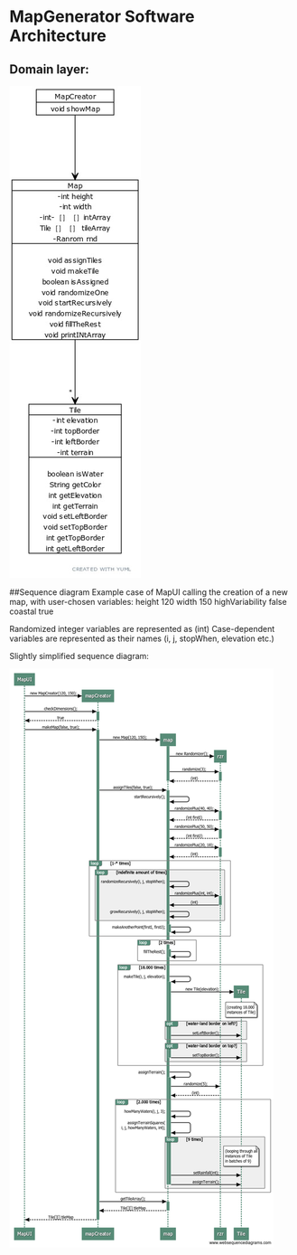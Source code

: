 # MapGenerator Software Architecture

## Domain layer:

![Application architecture](https://github.com/otsohelos/ot_harjoitustyo/blob/master/MapGenerator/documentation/architecture.jpg)


##Sequence diagram
Example case of MapUI calling the creation of a new map, with user-chosen variables:
height 120
width 150
highVariability false
coastal true

Randomized integer variables are represented as (int)
Case-dependent variables are represented as their names (i, j, stopWhen, elevation etc.)

Slightly simplified sequence diagram:

![Sequence diagram](https://github.com/otsohelos/ot_harjoitustyo/blob/master/MapGenerator/documentation/sequence.png)

